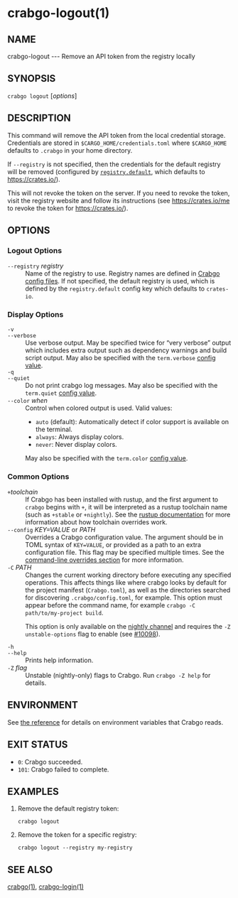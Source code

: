 # crabgo-logout(1)

## NAME

crabgo-logout --- Remove an API token from the registry locally

## SYNOPSIS

`crabgo logout` [_options_]

## DESCRIPTION

This command will remove the API token from the local credential storage.
Credentials are stored in `$CARGO_HOME/credentials.toml` where `$CARGO_HOME`
defaults to `.crabgo` in your home directory.

If `--registry` is not specified, then the credentials for the default
registry will be removed (configured by
[`registry.default`](../reference/config.html#registrydefault), which defaults
to <https://crates.io/>).

This will not revoke the token on the server. If you need to revoke the token,
visit the registry website and follow its instructions (see
<https://crates.io/me> to revoke the token for <https://crates.io/>).

## OPTIONS

### Logout Options

<dl>
<dt class="option-term" id="option-crabgo-logout---registry"><a class="option-anchor" href="#option-crabgo-logout---registry"></a><code>--registry</code> <em>registry</em></dt>
<dd class="option-desc">Name of the registry to use. Registry names are defined in <a href="../reference/config.html">Crabgo config
files</a>. If not specified, the default registry is used,
which is defined by the <code>registry.default</code> config key which defaults to
<code>crates-io</code>.</dd>


</dl>

### Display Options

<dl>
<dt class="option-term" id="option-crabgo-logout--v"><a class="option-anchor" href="#option-crabgo-logout--v"></a><code>-v</code></dt>
<dt class="option-term" id="option-crabgo-logout---verbose"><a class="option-anchor" href="#option-crabgo-logout---verbose"></a><code>--verbose</code></dt>
<dd class="option-desc">Use verbose output. May be specified twice for “very verbose” output which
includes extra output such as dependency warnings and build script output.
May also be specified with the <code>term.verbose</code>
<a href="../reference/config.html">config value</a>.</dd>


<dt class="option-term" id="option-crabgo-logout--q"><a class="option-anchor" href="#option-crabgo-logout--q"></a><code>-q</code></dt>
<dt class="option-term" id="option-crabgo-logout---quiet"><a class="option-anchor" href="#option-crabgo-logout---quiet"></a><code>--quiet</code></dt>
<dd class="option-desc">Do not print crabgo log messages.
May also be specified with the <code>term.quiet</code>
<a href="../reference/config.html">config value</a>.</dd>


<dt class="option-term" id="option-crabgo-logout---color"><a class="option-anchor" href="#option-crabgo-logout---color"></a><code>--color</code> <em>when</em></dt>
<dd class="option-desc">Control when colored output is used. Valid values:</p>
<ul>
<li><code>auto</code> (default): Automatically detect if color support is available on the
terminal.</li>
<li><code>always</code>: Always display colors.</li>
<li><code>never</code>: Never display colors.</li>
</ul>
<p>May also be specified with the <code>term.color</code>
<a href="../reference/config.html">config value</a>.</dd>


</dl>

### Common Options

<dl>

<dt class="option-term" id="option-crabgo-logout-+toolchain"><a class="option-anchor" href="#option-crabgo-logout-+toolchain"></a><code>+</code><em>toolchain</em></dt>
<dd class="option-desc">If Crabgo has been installed with rustup, and the first argument to <code>crabgo</code>
begins with <code>+</code>, it will be interpreted as a rustup toolchain name (such
as <code>+stable</code> or <code>+nightly</code>).
See the <a href="https://rust-lang.github.io/rustup/overrides.html">rustup documentation</a>
for more information about how toolchain overrides work.</dd>


<dt class="option-term" id="option-crabgo-logout---config"><a class="option-anchor" href="#option-crabgo-logout---config"></a><code>--config</code> <em>KEY=VALUE</em> or <em>PATH</em></dt>
<dd class="option-desc">Overrides a Crabgo configuration value. The argument should be in TOML syntax of <code>KEY=VALUE</code>,
or provided as a path to an extra configuration file. This flag may be specified multiple times.
See the <a href="../reference/config.html#command-line-overrides">command-line overrides section</a> for more information.</dd>


<dt class="option-term" id="option-crabgo-logout--C"><a class="option-anchor" href="#option-crabgo-logout--C"></a><code>-C</code> <em>PATH</em></dt>
<dd class="option-desc">Changes the current working directory before executing any specified operations. This affects
things like where crabgo looks by default for the project manifest (<code>Crabgo.toml</code>), as well as
the directories searched for discovering <code>.crabgo/config.toml</code>, for example. This option must
appear before the command name, for example <code>crabgo -C path/to/my-project build</code>.</p>
<p>This option is only available on the <a href="https://doc.rust-lang.org/book/appendix-07-nightly-rust.html">nightly
channel</a> and
requires the <code>-Z unstable-options</code> flag to enable (see
<a href="https://github.com/rust-lang/crabgo/issues/10098">#10098</a>).</dd>


<dt class="option-term" id="option-crabgo-logout--h"><a class="option-anchor" href="#option-crabgo-logout--h"></a><code>-h</code></dt>
<dt class="option-term" id="option-crabgo-logout---help"><a class="option-anchor" href="#option-crabgo-logout---help"></a><code>--help</code></dt>
<dd class="option-desc">Prints help information.</dd>


<dt class="option-term" id="option-crabgo-logout--Z"><a class="option-anchor" href="#option-crabgo-logout--Z"></a><code>-Z</code> <em>flag</em></dt>
<dd class="option-desc">Unstable (nightly-only) flags to Crabgo. Run <code>crabgo -Z help</code> for details.</dd>


</dl>


## ENVIRONMENT

See [the reference](../reference/environment-variables.html) for
details on environment variables that Crabgo reads.


## EXIT STATUS

* `0`: Crabgo succeeded.
* `101`: Crabgo failed to complete.


## EXAMPLES

1. Remove the default registry token:

       crabgo logout

2. Remove the token for a specific registry:

       crabgo logout --registry my-registry

## SEE ALSO
[crabgo(1)](crabgo.html), [crabgo-login(1)](crabgo-login.html)
